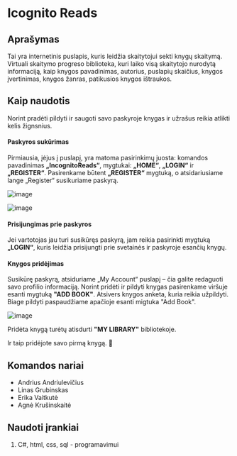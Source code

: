 # Icognito Reads

## Aprašymas
Tai yra internetinis puslapis, kuris leidžia skaitytojui sekti knygų skaitymą. Virtuali skaitymo progreso biblioteka, kuri laiko visą skaitytojo nurodytą informaciją, kaip knygos pavadinimas, autorius, puslapių skaičius, knygos įvertinimas, knygos žanras, patikusios knygos ištraukos.

## Kaip naudotis
Norint pradėti pildyti ir saugoti savo paskyroje knygas ir užrašus reikia atlikti kelis žignsnius.
#### Paskyros sukūrimas
Pirmiausia, įėjus į puslapį, yra matoma pasirinkimų juosta: komandos pavadinimas **„IncognitoReads“**, mygtukai: **„HOME“**, **„LOGIN“** ir **„REGISTER“**. Pasirenkame būtent **„REGISTER“** mygtuką, o atsidariusiame lange „Register“ susikuriame paskyrą.

![image](https://github.com/user-attachments/assets/35bff9de-6cce-41e8-a854-e1f219842ff7)

![image](https://github.com/user-attachments/assets/d7c80e59-d37d-4d12-90ba-8df5607c99ce)

#### Prisijungimas prie paskyros
Jei vartotojas jau turi susikūręs paskyrą, jam reikia pasirinkti mygtuką **„LOGIN“**, kuris leidžia prisijungti prie svetainės ir paskyroje esančių knygų.

#### Knygos pridėjimas
Susikūrę paskyrą, atsiduriame „My Account“ puslapį – čia galite redaguoti savo profilio informaciją.
Norint pridėti ir pildyti knygas pasirenkame viršuje esanti mygtuką **"ADD BOOK"**. Atsivers knygos anketa, kuria reikia užpildyti. Biage pildyti paspaudžiame apačioje esanti migtuka "Add Book".

![image](https://github.com/user-attachments/assets/2b3f4500-2e61-4afd-bed3-4b265817e005)

Pridėta knygą turėtų atisdurti **"MY LIBRARY"** bibliotekoje.

Ir taip pridėjote savo pirmą knygą. 🎊

## Komandos nariai 
- Andrius Andriulevičius 
- Linas Grubinskas 
- Erika Vaitkutė 
- Agnė Krušinskaitė 

## Naudoti įrankiai
1. C#, html, css, sql - programavimui
